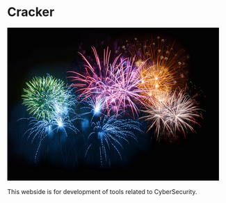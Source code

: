 # Cracker

![Cracker](cracker.jpeg)

This webside is for development of tools related to CyberSecurity.